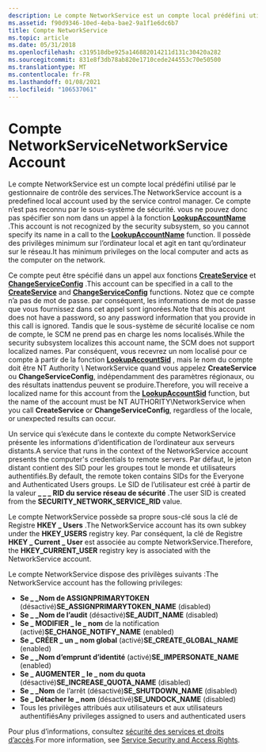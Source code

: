 ```yaml
---
description: Le compte NetworkService est un compte local prédéfini utilisé par le gestionnaire de contrôle des services.
ms.assetid: f90d9346-10ed-4eba-bae2-9a1f1e6dc6b7
title: Compte NetworkService
ms.topic: article
ms.date: 05/31/2018
ms.openlocfilehash: c319518dbe925a146882014211d131c30420a282
ms.sourcegitcommit: 831e8f3db78ab820e1710cede244553c70e50500
ms.translationtype: MT
ms.contentlocale: fr-FR
ms.lasthandoff: 01/08/2021
ms.locfileid: "106537061"
---
```

# <a name="networkservice-account"></a><span data-ttu-id="08b5f-103">Compte NetworkService</span><span class="sxs-lookup"><span data-stu-id="08b5f-103">NetworkService Account</span></span>

<span data-ttu-id="08b5f-104">Le compte NetworkService est un compte local prédéfini utilisé par le gestionnaire de contrôle des services.</span><span class="sxs-lookup"><span data-stu-id="08b5f-104">The NetworkService account is a predefined local account used by the service control manager.</span></span> <span data-ttu-id="08b5f-105">Ce compte n’est pas reconnu par le sous-système de sécurité. vous ne pouvez donc pas spécifier son nom dans un appel à la fonction [**LookupAccountName**](/windows/desktop/api/winbase/nf-winbase-lookupaccountnamea) .</span><span class="sxs-lookup"><span data-stu-id="08b5f-105">This account is not recognized by the security subsystem, so you cannot specify its name in a call to the [**LookupAccountName**](/windows/desktop/api/winbase/nf-winbase-lookupaccountnamea) function.</span></span> <span data-ttu-id="08b5f-106">Il possède des privilèges minimum sur l’ordinateur local et agit en tant qu’ordinateur sur le réseau.</span><span class="sxs-lookup"><span data-stu-id="08b5f-106">It has minimum privileges on the local computer and acts as the computer on the network.</span></span>

<span data-ttu-id="08b5f-107">Ce compte peut être spécifié dans un appel aux fonctions [**CreateService**](/windows/desktop/api/Winsvc/nf-winsvc-createservicea) et [**ChangeServiceConfig**](/windows/desktop/api/Winsvc/nf-winsvc-changeserviceconfiga) .</span><span class="sxs-lookup"><span data-stu-id="08b5f-107">This account can be specified in a call to the [**CreateService**](/windows/desktop/api/Winsvc/nf-winsvc-createservicea) and [**ChangeServiceConfig**](/windows/desktop/api/Winsvc/nf-winsvc-changeserviceconfiga) functions.</span></span> <span data-ttu-id="08b5f-108">Notez que ce compte n’a pas de mot de passe. par conséquent, les informations de mot de passe que vous fournissez dans cet appel sont ignorées.</span><span class="sxs-lookup"><span data-stu-id="08b5f-108">Note that this account does not have a password, so any password information that you provide in this call is ignored.</span></span> <span data-ttu-id="08b5f-109">Tandis que le sous-système de sécurité localise ce nom de compte, le SCM ne prend pas en charge les noms localisés.</span><span class="sxs-lookup"><span data-stu-id="08b5f-109">While the security subsystem localizes this account name, the SCM does not support localized names.</span></span> <span data-ttu-id="08b5f-110">Par conséquent, vous recevrez un nom localisé pour ce compte à partir de la fonction [**LookupAccountSid**](/windows/desktop/api/winbase/nf-winbase-lookupaccountsida) , mais le nom du compte doit être NT Authority \\ NetworkService quand vous appelez **CreateService** ou **ChangeServiceConfig**, indépendamment des paramètres régionaux, ou des résultats inattendus peuvent se produire.</span><span class="sxs-lookup"><span data-stu-id="08b5f-110">Therefore, you will receive a localized name for this account from the [**LookupAccountSid**](/windows/desktop/api/winbase/nf-winbase-lookupaccountsida) function, but the name of the account must be NT AUTHORITY\\NetworkService when you call **CreateService** or **ChangeServiceConfig**, regardless of the locale, or unexpected results can occur.</span></span>

<span data-ttu-id="08b5f-111">Un service qui s’exécute dans le contexte du compte NetworkService présente les informations d’identification de l’ordinateur aux serveurs distants.</span><span class="sxs-lookup"><span data-stu-id="08b5f-111">A service that runs in the context of the NetworkService account presents the computer's credentials to remote servers.</span></span> <span data-ttu-id="08b5f-112">Par défaut, le jeton distant contient des SID pour les groupes tout le monde et utilisateurs authentifiés.</span><span class="sxs-lookup"><span data-stu-id="08b5f-112">By default, the remote token contains SIDs for the Everyone and Authenticated Users groups.</span></span> <span data-ttu-id="08b5f-113">Le SID de l’utilisateur est créé à partir de la valeur **\_ \_ \_ RID du service réseau de sécurité** .</span><span class="sxs-lookup"><span data-stu-id="08b5f-113">The user SID is created from the **SECURITY\_NETWORK\_SERVICE\_RID** value.</span></span>

<span data-ttu-id="08b5f-114">Le compte NetworkService possède sa propre sous-clé sous la clé de Registre **HKEY \_ Users** .</span><span class="sxs-lookup"><span data-stu-id="08b5f-114">The NetworkService account has its own subkey under the **HKEY\_USERS** registry key.</span></span> <span data-ttu-id="08b5f-115">Par conséquent, la clé de Registre **HKEY \_ Current \_ User** est associée au compte NetworkService.</span><span class="sxs-lookup"><span data-stu-id="08b5f-115">Therefore, the **HKEY\_CURRENT\_USER** registry key is associated with the NetworkService account.</span></span>

<span data-ttu-id="08b5f-116">Le compte NetworkService dispose des privilèges suivants :</span><span class="sxs-lookup"><span data-stu-id="08b5f-116">The NetworkService account has the following privileges:</span></span>

-   <span data-ttu-id="08b5f-117">**Se \_ \_Nom de ASSIGNPRIMARYTOKEN** (désactivé)</span><span class="sxs-lookup"><span data-stu-id="08b5f-117">**SE\_ASSIGNPRIMARYTOKEN\_NAME** (disabled)</span></span>
-   <span data-ttu-id="08b5f-118">**Se \_ \_Nom de l’audit** (désactivé)</span><span class="sxs-lookup"><span data-stu-id="08b5f-118">**SE\_AUDIT\_NAME** (disabled)</span></span>
-   <span data-ttu-id="08b5f-119">**Se \_ MODIFIER \_ le \_ nom** de la notification (activé)</span><span class="sxs-lookup"><span data-stu-id="08b5f-119">**SE\_CHANGE\_NOTIFY\_NAME** (enabled)</span></span>
-   <span data-ttu-id="08b5f-120">**Se \_ CRÉER \_ un \_ nom global** (activé)</span><span class="sxs-lookup"><span data-stu-id="08b5f-120">**SE\_CREATE\_GLOBAL\_NAME** (enabled)</span></span>
-   <span data-ttu-id="08b5f-121">**Se \_ \_Nom d’emprunt d’identité** (activé)</span><span class="sxs-lookup"><span data-stu-id="08b5f-121">**SE\_IMPERSONATE\_NAME** (enabled)</span></span>
-   <span data-ttu-id="08b5f-122">**Se \_ AUGMENTER \_ le \_ nom du quota** (désactivé)</span><span class="sxs-lookup"><span data-stu-id="08b5f-122">**SE\_INCREASE\_QUOTA\_NAME** (disabled)</span></span>
-   <span data-ttu-id="08b5f-123">**Se \_ \_Nom** de l’arrêt (désactivé)</span><span class="sxs-lookup"><span data-stu-id="08b5f-123">**SE\_SHUTDOWN\_NAME** (disabled)</span></span>
-   <span data-ttu-id="08b5f-124">**Se \_ Détacher le \_ nom** (désactivé)</span><span class="sxs-lookup"><span data-stu-id="08b5f-124">**SE\_UNDOCK\_NAME** (disabled)</span></span>
-   <span data-ttu-id="08b5f-125">Tous les privilèges attribués aux utilisateurs et aux utilisateurs authentifiés</span><span class="sxs-lookup"><span data-stu-id="08b5f-125">Any privileges assigned to users and authenticated users</span></span>

<span data-ttu-id="08b5f-126">Pour plus d’informations, consultez [sécurité des services et droits d’accès](service-security-and-access-rights.md).</span><span class="sxs-lookup"><span data-stu-id="08b5f-126">For more information, see [Service Security and Access Rights](service-security-and-access-rights.md).</span></span>

 

 
